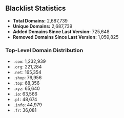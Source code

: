 ## Blacklist Statistics

- **Total Domains:** 2,687,739
- **Unique Domains:** 2,687,739
- **Added Domains Since Last Version:** 725,648
- **Removed Domains Since Last Version:** 1,059,825

### Top-Level Domain Distribution

-  `.com`: 1,232,939
-  `.org`: 221,284
-  `.net`: 165,354
-  `.shop`: 76,956
-  `.top`: 68,356
-  `.xyz`: 65,640
-  `.io`: 63,566
-  `.pl`: 48,674
-  `.info`: 44,979
-  `.fr`: 36,081
